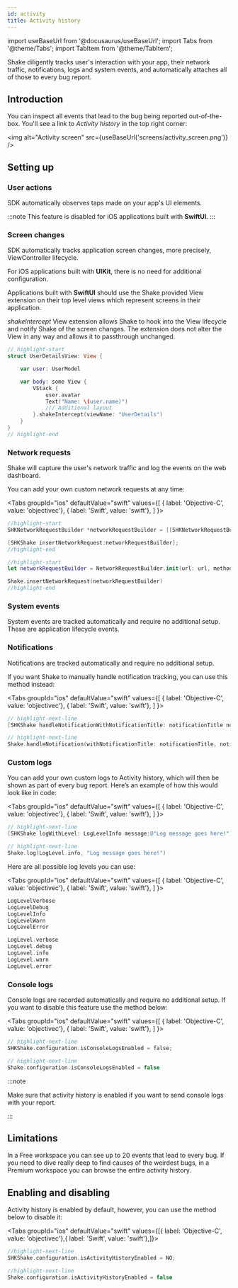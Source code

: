```yaml
---
id: activity
title: Activity history
---
```

import useBaseUrl from '@docusaurus/useBaseUrl';
import Tabs from '@theme/Tabs';
import TabItem from '@theme/TabItem';

Shake diligently tracks user's interaction with your app, their network traffic, notifications, logs and system events, and automatically attaches all of those to every bug report.

## Introduction
You can inspect all events that lead to the bug being reported out-of-the-box. You'll see a link to *Activity history* in the top right corner:

<img
  alt="Activity screen"
  src={useBaseUrl('screens/activity_screen.png')}
/>

## Setting up

### User actions

SDK automatically observes taps made on your app's UI elements.

:::note
This feature is disabled for iOS applications built with __SwiftUI__.
:::

### Screen changes

SDK automatically tracks application screen changes, more precisely, ViewController lifecycle.

For iOS applications built with __UIKit__, there is no need for additional configuration.

Applications built with __SwiftUI__ should use the Shake provided View extension on their
top level views which represent screens in their application.

_shakeIntercept_ View extension allows Shake to hook into the View lifecycle and notify Shake of the 
screen changes. The extension does not alter the View in any way and allows it to passthrough unchanged.

```swift title="MySwiftUIContentView.swift"
// highlight-start
struct UserDetailsView: View {

    var user: UserModel

    var body: some View {
        VStack {
            user.avatar
            Text("Name: \(user.name)")
            /// Additional layout
        }.shakeIntercept(viewName: "UserDetails")
    }
}
// highlight-end
```

### Network requests
Shake will capture the user's network traffic and log the events on the web dashboard.

You can add your own custom network requests at any time:

<Tabs
  groupId="ios"
  defaultValue="swift"
  values={[
    { label: 'Objective-C', value: 'objectivec'},
    { label: 'Swift', value: 'swift'},
  ]
}>

<TabItem value="objectivec">

```objectivec title="AppDelegate.m"
//highlight-start
SHKNetworkRequestBuilder *networkRequestBuilder = [[SHKNetworkRequestBuilder alloc] initWithUrl:url method:method statusCode:statusCode responseBody:NULL requestBody:NULL requestHeaders:NULL responseHeaders:NULL timestamp:NSDate.date duration:duration];

[SHKShake insertNetworkRequest:networkRequestBuilder];
//highlight-end
```

</TabItem>

<TabItem value="swift">

```swift title="AppDelegate.swift"
//highlight-start
let networkRequestBuilder = NetworkRequestBuilder.init(url: url, method: method, statusCode: statusCode, responseBody: nil, requestBody: nil, requestHeaders: nil, responseHeaders: nil, timestamp: Date.init(), duration: duration)

Shake.insertNetworkRequest(networkRequestBuilder)
//highlight-end
```

</TabItem>
</Tabs>


### System events

System events are tracked automatically and require no additional setup.
These are application lifecycle events.

### Notifications
Notifications are tracked automatically and require no additional setup.

If you want Shake to manually handle notification tracking, you can use this method instead:

<Tabs
  groupId="ios"
  defaultValue="swift"
  values={[
    { label: 'Objective-C', value: 'objectivec'},
    { label: 'Swift', value: 'swift'},
  ]
}>

<TabItem value="objectivec">

```objectivec title="AppDelegate.m"
// highlight-next-line
[SHKShake handleNotificationWithNotificationTitle: notificationTitle notificationDescription:notificationDescription];
```

</TabItem>

<TabItem value="swift">

```swift title="AppDelegate.swift"
// highlight-next-line
Shake.handleNotification(withNotificationTitle: notificationTitle, notificationDescription: notificationDescription)
```

</TabItem>
</Tabs>

### Custom logs
You can add your own custom logs to Activity history, which will then be shown as part of every bug report.
Here’s an example of how this would look like in code:

<Tabs
  groupId="ios"
  defaultValue="swift"
  values={[
    { label: 'Objective-C', value: 'objectivec'},
    { label: 'Swift', value: 'swift'},
  ]
}>

<TabItem value="objectivec">

```objectivec title="AppDelegate.m"
// highlight-next-line
[SHKShake logWithLevel: LogLevelInfo message:@"Log message goes here!"];
```

</TabItem>

<TabItem value="swift">

```swift title="AppDelegate.swift"
// highlight-next-line
Shake.log(LogLevel.info, "Log message goes here!")
```

</TabItem>
</Tabs>

Here are all possible log levels you can use:

<Tabs
  groupId="ios"
  defaultValue="swift"
  values={[
    { label: 'Objective-C', value: 'objectivec'},
    { label: 'Swift', value: 'swift'},
  ]
}>

<TabItem value="objectivec">

```objectivec title="AppDelegate.m"
LogLevelVerbose
LogLevelDebug
LogLevelInfo
LogLevelWarn
LogLevelError
```

</TabItem>

<TabItem value="swift">

```swift title="AppDelegate.swift"
LogLevel.verbose
LogLevel.debug
LogLevel.info
LogLevel.warn
LogLevel.error
```

</TabItem>
</Tabs>

### Console logs
Console logs are recorded automatically and require no additional setup. If you want to disable this
feature use the method below:

<Tabs
groupId="ios"
defaultValue="swift"
values={[
  { label: 'Objective-C', value: 'objectivec'},
  { label: 'Swift', value: 'swift'},
  ]
}>

<TabItem value="objectivec">

```objectivec title="AppDelegate.m"
// highlight-next-line
SHKShake.configuration.isConsoleLogsEnabled = false;
```

</TabItem>

<TabItem value="swift">

```swift title="AppDelegate.swift"
// highlight-next-line
Shake.configuration.isConsoleLogsEnabled = false
```

</TabItem>
</Tabs>

:::note

Make sure that activity history is enabled if you want to send console logs with your report.

:::

## Limitations
In a Free workspace you can see up to 20 events that lead to every bug.
If you need to dive really deep to find causes of the weirdest bugs,
in a Premium workspace you can browse the entire activity history.

## Enabling and disabling
Activity history is enabled by default, however, you can use the method below to disable it:



<Tabs groupId="ios" defaultValue="swift" values={[{ label: 'Objective-C', value: 'objectivec'},{ label: 'Swift', value: 'swift'},]}><TabItem value="objectivec">

```objectivec title="AppDelegate.m"
//highlight-next-line
SHKShake.configuration.isActivityHistoryEnabled = NO;
```

</TabItem><TabItem value="swift">

```swift title="AppDelegate.swift"
//highlight-next-line
Shake.configuration.isActivityHistoryEnabled = false
```

</TabItem></Tabs>
